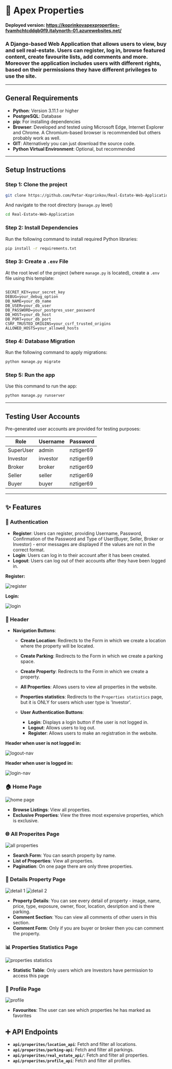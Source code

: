 # 🏡 Apex Properties

#### Deployed version: https://koprinkovapexproperties-fvamhchtcddqb0f9.italynorth-01.azurewebsites.net/

### A Django-based Web Application that allows users to view, buy and sell real-estate. Users can register, log in, browse featured content, create favourite lists, add comments and more. Moreover the application includes users with different rights, based on their permissions they have different privileges to use the site.

---

## General Requirements
- **Python**: Version 3.11.1 or higher  
- **PostgreSQL**: Database
- **pip**: For installing dependencies  
- **Browser**: Developed and tested using Microsoft Edge, Internet Explorer and Chrome. A Chromium-based browser is recommended but others probably work as well.
- **GIT**: Alternatively you can just download the source code.
- **Python Virtual Environment**: Optional, but recommended
---

## Setup Instructions

### Step 1: Clone the project
```bash
git clone https://github.com/Petar-Koprinkov/Real-Estate-Web-Application.git
```
And navigate to the root directory (`manage.py` level)
 ```bash
cd Real-Estate-Web-Application
```

### Step 2: Install Dependencies


Run the following command to install required Python libraries:
```bash
pip install -r requirements.txt
```

### Step 3: Create a `.env` File
At the root level of the project (where `manage.py` is located), create a `.env` file using this template:
```env

SECRET_KEY=your_secret_key
DEBUG=your_debug_option
DB_NAME=your_db_name
DB_USER=your_db_user
DB_PASSWORD=your_postgres_user_password
DB_HOST=your_db_host
DB_PORT=your_db_port
CSRF_TRUSTED_ORIGINS=your_csrf_trusted_origins
ALLOWED_HOSTS=your_allowed_hosts
```

### Step 4: Database Migration
Run the following command to apply migrations:
```bash
python manage.py migrate
```

### Step 5: Run the app
Use this command to run the app:
```bash
python manage.py runserver
```

---

## Testing User Accounts

Pre-generated user accounts are provided for testing purposes:

| Role                 | Username        |  Password   |
|----------------------|-----------------|-------------|
| SuperUser            | admin           | nztiger69   |
| Investor             | investor        | nztiger69   |
| Broker               | broker          | nztiger69   |
| Seller               | seller          | nztiger69   |
| Buyer                | buyer           | nztiger69   |

---



## ✨ Features
### 🔐 Authentication
- **Register**: Users can register, providing Username, Password, Confirmation of the Password and Type of User(Buyer, Seller, Broker or Investor) - error messages are displayed if the values are not in the correct format.
- **Login**: Users can log in to their account after it has been created.
- **Logout**: Users can log out of their accounts after they have been logged in.


**Register:**

![register](https://github.com/user-attachments/assets/2e38d79d-f45c-452e-a453-681bc0a70e4e)


**Login:**

![login](https://github.com/user-attachments/assets/f6a8dbb5-27f6-4dd0-96d4-cd0198817dcb)

### 📌 Header
- **Navigation Buttons**:
  - **Create Location**: Redirects to the Form in which we create a location where the property will be located.
  - **Create Parking**: Redirects to the Form in which we create a parking space.
  - **Create Property**: Redirects to the Form in which we create a property.
  - **All Properties**: Allows users to view all properties in the website.
  - **Properties statistics**: Redirects to the `Properties statistics` page, but it is ONLY for users which user type is 'Investor'.

  - **User Authentication Buttons**:
    - **Login**: Displays a login button if the user is not logged in.
    - **Logout**: Allows users to log out.
    - **Register**: Allows users to make an registration in the website.

**Header when user is not logged in:**

![logout-nav](https://github.com/user-attachments/assets/adc6bccf-36ea-4b68-b45b-749992cf9942)


**Header when user is logged in:**

![login-nav](https://github.com/user-attachments/assets/f26cc664-50d7-41d0-96f2-59dc074241e0)


### 🏠 Home Page

![home page](https://github.com/user-attachments/assets/ac73e949-250f-41d1-9569-93b8dbcfc4f9)

- **Browse Listings**: View all properties.
- **Exclusive Properties**: View the three most expensive properties, which is exclusive.

### 🌐 All Properites Page

![all properties](https://github.com/user-attachments/assets/10199297-b2c5-4e23-bd72-c42f75e4c796)

- **Search Form**: You can search property by name.
- **List of Properties**: View all properties.
- **Pagination**: On one page there are only three properties.

### 📝 Details Property Page

![detail 1](https://github.com/user-attachments/assets/83ae434d-5ef9-484a-99f5-f874e7a6a2c0)
![detail 2](https://github.com/user-attachments/assets/09f8f8b8-a02e-40a6-a4d0-3aada29d1dd3)


- **Property Details**: You can see every detail of property - image, name, price, type, exposure, owner, floor, location, desription and is there parking.
- **Comment Section**: You can view all comments of other users in this section.
- **Comment Form**: Only if you are buyer or broker then you can comment the property.


### 📊 Properties Statistics Page

![properties statistics](https://github.com/user-attachments/assets/fcd83e0a-b247-4633-9dc9-ad135a07ea8a)

- **Statistic Table**: Only users which are Investors have permission to access this page

### 👤 Profile Page

![profile](https://github.com/user-attachments/assets/555d3869-3644-4f0f-aaea-ace34a04eb20)

- **Favourites**: The user can see which properties he has marked as favorites


## ➕ API Endpoints
- **`api/properites/location_api`**: Fetch and filter all locations.  
- **`api/properites/parking-api`**: Fetch and filter all parkings.  
- **`api/properites/real_estate_api/`**: Fetch and filter all properties. 
- **`api/properites/profile_api`**: Fetch and filter all profiles. 





